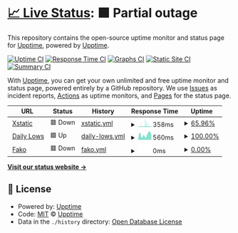# [📈 Live Status](https://upptime.github.io/upptime): <!--live status--> **🟧 Partial outage**

This repository contains the open-source uptime monitor and status page for [Upptime](https://upptime.js.org), powered by [Upptime](https://github.com/upptime/upptime).

[![Uptime CI](https://github.com/xstaticwebdev/upptime/workflows/Uptime%20CI/badge.svg)](https://github.com/xstaticwebdev/upptime/actions?query=workflow%3A%22Uptime+CI%22)
[![Response Time CI](https://github.com/xstaticwebdev/upptime/workflows/Response%20Time%20CI/badge.svg)](https://github.com/xstaticwebdev/upptime/actions?query=workflow%3A%22Response+Time+CI%22)
[![Graphs CI](https://github.com/xstaticwebdev/upptime/workflows/Graphs%20CI/badge.svg)](https://github.com/xstaticwebdev/upptime/actions?query=workflow%3A%22Graphs+CI%22)
[![Static Site CI](https://github.com/xstaticwebdev/upptime/workflows/Static%20Site%20CI/badge.svg)](https://github.com/xstaticwebdev/upptime/actions?query=workflow%3A%22Static+Site+CI%22)
[![Summary CI](https://github.com/xstaticwebdev/upptime/workflows/Summary%20CI/badge.svg)](https://github.com/xstaticwebdev/upptime/actions?query=workflow%3A%22Summary+CI%22)

With [Upptime](https://upptime.js.org), you can get your own unlimited and free uptime monitor and status page, powered entirely by a GitHub repository. We use [Issues](https://github.com/upptime/upptime/issues) as incident reports, [Actions](https://github.com/xstaticwebdev/upptime/actions) as uptime monitors, and [Pages](https://upptime.github.io/upptime) for the status page.

<!--start: status pages-->
<!-- This summary is generated by Upptime (https://github.com/upptime/upptime) -->
<!-- Do not edit this manually, your changes will be overwritten -->
<!-- prettier-ignore -->
| URL | Status | History | Response Time | Uptime |
| --- | ------ | ------- | ------------- | ------ |
| <img alt="" src="https://icons.duckduckgo.com/ip3/www.xstatic.io.ico" height="13"> [Xstatic](https://www.xstatic.io) | 🟥 Down | [xstatic.yml](https://github.com/xstaticwebdev/upptime/commits/HEAD/history/xstatic.yml) | <details><summary><img alt="Response time graph" src="./graphs/xstatic/response-time-week.png" height="20"> 358ms</summary><br><a href="https://xstaticwebdev.github.io/upptime/history/xstatic"><img alt="Response time 355" src="https://img.shields.io/endpoint?url=https%3A%2F%2Fraw.githubusercontent.com%2Fxstaticwebdev%2Fupptime%2FHEAD%2Fapi%2Fxstatic%2Fresponse-time.json"></a><br><a href="https://xstaticwebdev.github.io/upptime/history/xstatic"><img alt="24-hour response time 234" src="https://img.shields.io/endpoint?url=https%3A%2F%2Fraw.githubusercontent.com%2Fxstaticwebdev%2Fupptime%2FHEAD%2Fapi%2Fxstatic%2Fresponse-time-day.json"></a><br><a href="https://xstaticwebdev.github.io/upptime/history/xstatic"><img alt="7-day response time 358" src="https://img.shields.io/endpoint?url=https%3A%2F%2Fraw.githubusercontent.com%2Fxstaticwebdev%2Fupptime%2FHEAD%2Fapi%2Fxstatic%2Fresponse-time-week.json"></a><br><a href="https://xstaticwebdev.github.io/upptime/history/xstatic"><img alt="30-day response time 422" src="https://img.shields.io/endpoint?url=https%3A%2F%2Fraw.githubusercontent.com%2Fxstaticwebdev%2Fupptime%2FHEAD%2Fapi%2Fxstatic%2Fresponse-time-month.json"></a><br><a href="https://xstaticwebdev.github.io/upptime/history/xstatic"><img alt="1-year response time 351" src="https://img.shields.io/endpoint?url=https%3A%2F%2Fraw.githubusercontent.com%2Fxstaticwebdev%2Fupptime%2FHEAD%2Fapi%2Fxstatic%2Fresponse-time-year.json"></a></details> | <details><summary><a href="https://xstaticwebdev.github.io/upptime/history/xstatic">65.96%</a></summary><a href="https://xstaticwebdev.github.io/upptime/history/xstatic"><img alt="All-time uptime 99.65%" src="https://img.shields.io/endpoint?url=https%3A%2F%2Fraw.githubusercontent.com%2Fxstaticwebdev%2Fupptime%2FHEAD%2Fapi%2Fxstatic%2Fuptime.json"></a><br><a href="https://xstaticwebdev.github.io/upptime/history/xstatic"><img alt="24-hour uptime 61.06%" src="https://img.shields.io/endpoint?url=https%3A%2F%2Fraw.githubusercontent.com%2Fxstaticwebdev%2Fupptime%2FHEAD%2Fapi%2Fxstatic%2Fuptime-day.json"></a><br><a href="https://xstaticwebdev.github.io/upptime/history/xstatic"><img alt="7-day uptime 65.96%" src="https://img.shields.io/endpoint?url=https%3A%2F%2Fraw.githubusercontent.com%2Fxstaticwebdev%2Fupptime%2FHEAD%2Fapi%2Fxstatic%2Fuptime-week.json"></a><br><a href="https://xstaticwebdev.github.io/upptime/history/xstatic"><img alt="30-day uptime 92.17%" src="https://img.shields.io/endpoint?url=https%3A%2F%2Fraw.githubusercontent.com%2Fxstaticwebdev%2Fupptime%2FHEAD%2Fapi%2Fxstatic%2Fuptime-month.json"></a><br><a href="https://xstaticwebdev.github.io/upptime/history/xstatic"><img alt="1-year uptime 99.35%" src="https://img.shields.io/endpoint?url=https%3A%2F%2Fraw.githubusercontent.com%2Fxstaticwebdev%2Fupptime%2FHEAD%2Fapi%2Fxstatic%2Fuptime-year.json"></a></details>
| <img alt="" src="https://icons.duckduckgo.com/ip3/www.dailylows.com.ico" height="13"> [Daily Lows](https://www.dailylows.com) | 🟩 Up | [daily-lows.yml](https://github.com/xstaticwebdev/upptime/commits/HEAD/history/daily-lows.yml) | <details><summary><img alt="Response time graph" src="./graphs/daily-lows/response-time-week.png" height="20"> 560ms</summary><br><a href="https://xstaticwebdev.github.io/upptime/history/daily-lows"><img alt="Response time 438" src="https://img.shields.io/endpoint?url=https%3A%2F%2Fraw.githubusercontent.com%2Fxstaticwebdev%2Fupptime%2FHEAD%2Fapi%2Fdaily-lows%2Fresponse-time.json"></a><br><a href="https://xstaticwebdev.github.io/upptime/history/daily-lows"><img alt="24-hour response time 571" src="https://img.shields.io/endpoint?url=https%3A%2F%2Fraw.githubusercontent.com%2Fxstaticwebdev%2Fupptime%2FHEAD%2Fapi%2Fdaily-lows%2Fresponse-time-day.json"></a><br><a href="https://xstaticwebdev.github.io/upptime/history/daily-lows"><img alt="7-day response time 560" src="https://img.shields.io/endpoint?url=https%3A%2F%2Fraw.githubusercontent.com%2Fxstaticwebdev%2Fupptime%2FHEAD%2Fapi%2Fdaily-lows%2Fresponse-time-week.json"></a><br><a href="https://xstaticwebdev.github.io/upptime/history/daily-lows"><img alt="30-day response time 475" src="https://img.shields.io/endpoint?url=https%3A%2F%2Fraw.githubusercontent.com%2Fxstaticwebdev%2Fupptime%2FHEAD%2Fapi%2Fdaily-lows%2Fresponse-time-month.json"></a><br><a href="https://xstaticwebdev.github.io/upptime/history/daily-lows"><img alt="1-year response time 468" src="https://img.shields.io/endpoint?url=https%3A%2F%2Fraw.githubusercontent.com%2Fxstaticwebdev%2Fupptime%2FHEAD%2Fapi%2Fdaily-lows%2Fresponse-time-year.json"></a></details> | <details><summary><a href="https://xstaticwebdev.github.io/upptime/history/daily-lows">100.00%</a></summary><a href="https://xstaticwebdev.github.io/upptime/history/daily-lows"><img alt="All-time uptime 100.00%" src="https://img.shields.io/endpoint?url=https%3A%2F%2Fraw.githubusercontent.com%2Fxstaticwebdev%2Fupptime%2FHEAD%2Fapi%2Fdaily-lows%2Fuptime.json"></a><br><a href="https://xstaticwebdev.github.io/upptime/history/daily-lows"><img alt="24-hour uptime 100.00%" src="https://img.shields.io/endpoint?url=https%3A%2F%2Fraw.githubusercontent.com%2Fxstaticwebdev%2Fupptime%2FHEAD%2Fapi%2Fdaily-lows%2Fuptime-day.json"></a><br><a href="https://xstaticwebdev.github.io/upptime/history/daily-lows"><img alt="7-day uptime 100.00%" src="https://img.shields.io/endpoint?url=https%3A%2F%2Fraw.githubusercontent.com%2Fxstaticwebdev%2Fupptime%2FHEAD%2Fapi%2Fdaily-lows%2Fuptime-week.json"></a><br><a href="https://xstaticwebdev.github.io/upptime/history/daily-lows"><img alt="30-day uptime 100.00%" src="https://img.shields.io/endpoint?url=https%3A%2F%2Fraw.githubusercontent.com%2Fxstaticwebdev%2Fupptime%2FHEAD%2Fapi%2Fdaily-lows%2Fuptime-month.json"></a><br><a href="https://xstaticwebdev.github.io/upptime/history/daily-lows"><img alt="1-year uptime 100.00%" src="https://img.shields.io/endpoint?url=https%3A%2F%2Fraw.githubusercontent.com%2Fxstaticwebdev%2Fupptime%2FHEAD%2Fapi%2Fdaily-lows%2Fuptime-year.json"></a></details>
| <img alt="" src="https://icons.duckduckgo.com/ip3/fakofakofako.me.ico" height="13"> [Fako](https://fakofakofako.me) | 🟥 Down | [fako.yml](https://github.com/xstaticwebdev/upptime/commits/HEAD/history/fako.yml) | <details><summary><img alt="Response time graph" src="./graphs/fako/response-time-week.png" height="20"> 0ms</summary><br><a href="https://xstaticwebdev.github.io/upptime/history/fako"><img alt="Response time 0" src="https://img.shields.io/endpoint?url=https%3A%2F%2Fraw.githubusercontent.com%2Fxstaticwebdev%2Fupptime%2FHEAD%2Fapi%2Ffako%2Fresponse-time.json"></a><br><a href="https://xstaticwebdev.github.io/upptime/history/fako"><img alt="24-hour response time 0" src="https://img.shields.io/endpoint?url=https%3A%2F%2Fraw.githubusercontent.com%2Fxstaticwebdev%2Fupptime%2FHEAD%2Fapi%2Ffako%2Fresponse-time-day.json"></a><br><a href="https://xstaticwebdev.github.io/upptime/history/fako"><img alt="7-day response time 0" src="https://img.shields.io/endpoint?url=https%3A%2F%2Fraw.githubusercontent.com%2Fxstaticwebdev%2Fupptime%2FHEAD%2Fapi%2Ffako%2Fresponse-time-week.json"></a><br><a href="https://xstaticwebdev.github.io/upptime/history/fako"><img alt="30-day response time 0" src="https://img.shields.io/endpoint?url=https%3A%2F%2Fraw.githubusercontent.com%2Fxstaticwebdev%2Fupptime%2FHEAD%2Fapi%2Ffako%2Fresponse-time-month.json"></a><br><a href="https://xstaticwebdev.github.io/upptime/history/fako"><img alt="1-year response time 0" src="https://img.shields.io/endpoint?url=https%3A%2F%2Fraw.githubusercontent.com%2Fxstaticwebdev%2Fupptime%2FHEAD%2Fapi%2Ffako%2Fresponse-time-year.json"></a></details> | <details><summary><a href="https://xstaticwebdev.github.io/upptime/history/fako">0.00%</a></summary><a href="https://xstaticwebdev.github.io/upptime/history/fako"><img alt="All-time uptime 0.00%" src="https://img.shields.io/endpoint?url=https%3A%2F%2Fraw.githubusercontent.com%2Fxstaticwebdev%2Fupptime%2FHEAD%2Fapi%2Ffako%2Fuptime.json"></a><br><a href="https://xstaticwebdev.github.io/upptime/history/fako"><img alt="24-hour uptime 0.00%" src="https://img.shields.io/endpoint?url=https%3A%2F%2Fraw.githubusercontent.com%2Fxstaticwebdev%2Fupptime%2FHEAD%2Fapi%2Ffako%2Fuptime-day.json"></a><br><a href="https://xstaticwebdev.github.io/upptime/history/fako"><img alt="7-day uptime 0.00%" src="https://img.shields.io/endpoint?url=https%3A%2F%2Fraw.githubusercontent.com%2Fxstaticwebdev%2Fupptime%2FHEAD%2Fapi%2Ffako%2Fuptime-week.json"></a><br><a href="https://xstaticwebdev.github.io/upptime/history/fako"><img alt="30-day uptime 1.38%" src="https://img.shields.io/endpoint?url=https%3A%2F%2Fraw.githubusercontent.com%2Fxstaticwebdev%2Fupptime%2FHEAD%2Fapi%2Ffako%2Fuptime-month.json"></a><br><a href="https://xstaticwebdev.github.io/upptime/history/fako"><img alt="1-year uptime 0.00%" src="https://img.shields.io/endpoint?url=https%3A%2F%2Fraw.githubusercontent.com%2Fxstaticwebdev%2Fupptime%2FHEAD%2Fapi%2Ffako%2Fuptime-year.json"></a></details>

<!--end: status pages-->

[**Visit our status website →**](https://upptime.github.io/upptime)

## 📄 License

- Powered by: [Upptime](https://github.com/upptime/upptime)
- Code: [MIT](./LICENSE) © [Upptime](https://upptime.js.org)
- Data in the `./history` directory: [Open Database License](https://opendatacommons.org/licenses/odbl/1-0/)
